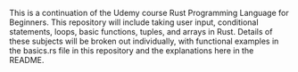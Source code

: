 This is a continuation of the Udemy course Rust Programming Language for Beginners. This repository will include taking user input, conditional statements, loops, basic functions, tuples, and arrays in Rust. Details of these subjects will be broken out individually, with functional examples in the basics.rs file in this repository and the explanations here in the README.

